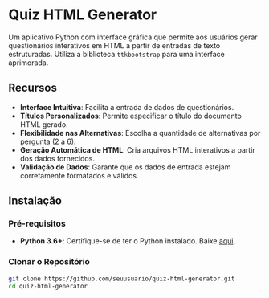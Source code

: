 # Quiz HTML Generator

Um aplicativo Python com interface gráfica que permite aos usuários gerar questionários interativos em HTML a partir de entradas de texto estruturadas. Utiliza a biblioteca `ttkbootstrap` para uma interface aprimorada.

## Recursos

- **Interface Intuitiva**: Facilita a entrada de dados de questionários.
- **Títulos Personalizados**: Permite especificar o título do documento HTML gerado.
- **Flexibilidade nas Alternativas**: Escolha a quantidade de alternativas por pergunta (2 a 6).
- **Geração Automática de HTML**: Cria arquivos HTML interativos a partir dos dados fornecidos.
- **Validação de Dados**: Garante que os dados de entrada estejam corretamente formatados e válidos.

## Instalação

### Pré-requisitos

- **Python 3.6+**: Certifique-se de ter o Python instalado. Baixe [aqui](https://www.python.org/downloads/).

### Clonar o Repositório

```bash
git clone https://github.com/seuusuario/quiz-html-generator.git
cd quiz-html-generator
